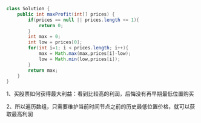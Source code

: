 ```java
class Solution {
    public int maxProfit(int[] prices) {
        if(prices == null || prices.length <= 1){
            return 0;
        }
        int max = 0;
        int low = prices[0];
        for(int i=1; i < prices.length; i++){
            max = Math.max(max,prices[i]-low);
            low = Math.min(low,prices[i]);
        }
        return max;
    }
}
```



1、买股票如何获得最大利益：看到比较高的利润，后悔没有再早期最低位置购买

2、所以遍历数组，只需要维护当前时间节点之前的历史最低位置价格，就可以获取最高利润













































